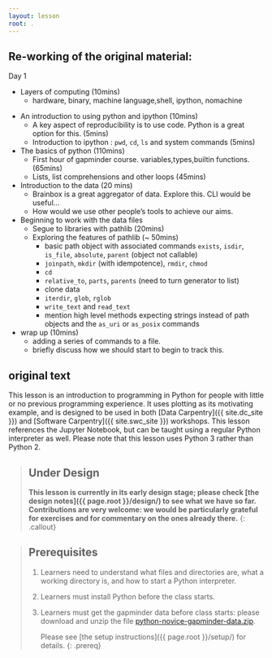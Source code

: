 ```yaml
---
layout: lesson
root: .
---
```

## Re-working of the original material:  

Day 1

*   Layers of computing (10mins)
    *   hardware, binary, machine language,shell, ipython, nomachine
<!-- all python stuff until data is 120mins -->
* An introduction to using python and ipython (10mins)
    * A key aspect of reproducibility is to use code. Python is a great option for this. (5mins)
    * Introduction to ipython : `pwd`, `cd`, `ls` and system commands (5mins)
* The basics of python (110mins)    
    * First hour of gapminder course. variables,types,builtin functions. (65mins)
    * Lists, list comprehensions and other loops (45mins)
* Introduction to the data (20 mins)
    * Brainbox is a great aggregator of data. Explore this. CLI would be useful...
    * How would we use other people’s tools to achieve our aims.
* Beginning to work with the data files
    * Segue to libraries with pathlib (20mins)
    * Exploring the features of pathlib (~ 50mins)
        * basic path object with associated commands `exists`, `isdir`, `is_file`, `absolute`, `parent` (object not callable)
        * `joinpath`, `mkdir` (with idempotence), `rmdir`, `chmod`
        * `cd`
        * `relative_to`, `parts`, `parents` (need to turn generator to list)
        * clone data
        * `iterdir`, `glob`, `rglob`
        * `write_text` and `read_text`
        * mention high level methods expecting strings instead of path objects and the `as_uri` or `as_posix` commands
* wrap up (10mins)
    * adding a series of commands to a file.
    * briefly discuss how we should start to begin to track this.
    


## original text

This lesson is an introduction to programming in Python
for people with little or no previous programming experience.
It uses plotting as its motivating example,
and is designed to be used in both [Data Carpentry]({{ site.dc_site }})
and [Software Carpentry]({{ site.swc_site }}) workshops.
This lesson references the Jupyter Notebook,
but can be taught using a regular Python interpreter as well.
Please note that this lesson uses Python 3 rather than Python 2.

> ## Under Design
>
> **This lesson is currently in its early design stage;
> please check [the design notes]({{ page.root }}/design/)
> to see what we have so far.
> Contributions are very welcome:
> we would be particularly grateful for exercises
> and for commentary on the ones already there.**
{: .callout}

> ## Prerequisites
>
> 1.  Learners need to understand what files and directories are,
>     what a working directory is,
>     and how to start a Python interpreter.
>
> 2. Learners must install Python before the class starts.
>
> 3. Learners must get the gapminder data before class starts:
>    please download and unzip the file 
>    [python-novice-gapminder-data.zip]({{page.root}}/files/python-novice-gapminder-data.zip).
>
>    Please see [the setup instructions]({{ page.root }}/setup/)
>    for details.
{: .prereq}
